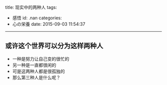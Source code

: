 title: 现实中的两种人
tags:
  - 感悟
id: .nan
categories:
  - 心の栄養
date: 2015-09-03 11:54:37
---

## 或许这个世界可以分为这样两种人
+ 一种是努力让自己变的很忙的
+ 另一种是一直都很闲的
+ 可是这两种人都是很孤独的
+ 那么第三种人是什么呢？